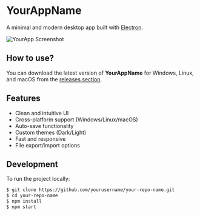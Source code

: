 # YourAppName

A minimal and modern desktop app built with [Electron](https://www.electronjs.org/).

![YourApp Screenshot](screenshot.png)

## How to use?

You can download the latest version of **YourAppName** for Windows, Linux, and macOS from the [releases section](https://github.com/yourusername/your-repo-name/releases/latest).

## Features

- Clean and intuitive UI
- Cross-platform support (Windows/Linux/macOS)
- Auto-save functionality
- Custom themes (Dark/Light)
- Fast and responsive
- File export/import options

## Development

To run the project locally:

```bash
$ git clone https://github.com/yourusername/your-repo-name.git
$ cd your-repo-name
$ npm install
$ npm start
